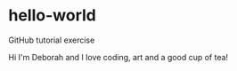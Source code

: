 # hello-world
GitHub tutorial exercise

Hi I'm Deborah and I love coding, art and a good cup of tea!
